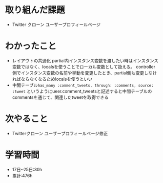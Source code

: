 # 取り組んだ課題
- Twitter クローン ユーザープロフィールページ
# わかったこと
- レイアウトの共通化
partial内インスタンス変数を渡したい時はインスタンス変数ではなく、localsを使うことでローカル変数として扱える。
controller側でインスタンス変数の名前や挙動を変更したとき、partial側も変更しなければならなくなるためlocalsを使うといい
- 中間テーブル`has_many :comment_tweets, through: :comments, source: :tweet` というようにueer.comment_tweetsと記述すると中間テーブルのcommentsを通じて、関連したtweetを取得できる
# 次やること
- Twitterクローン ユーザープロフィールページ修正
# 学習時間
- 17日~25日:30h
- 累計:476h
